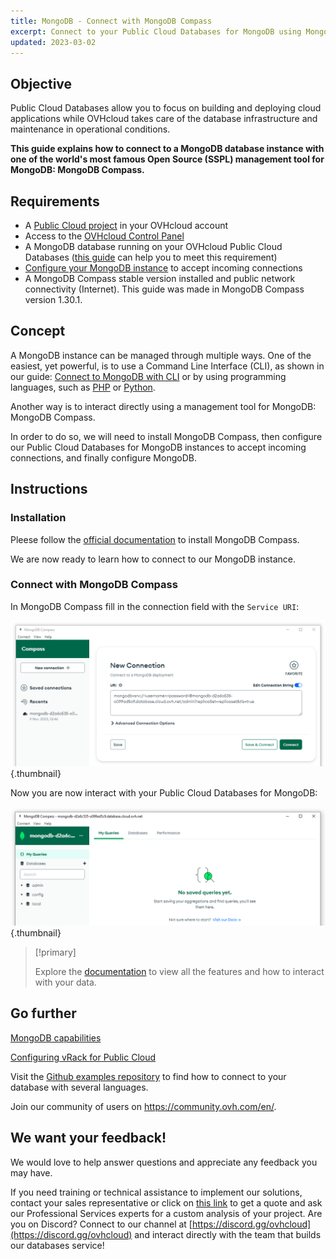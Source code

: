```yaml
---
title: MongoDB - Connect with MongoDB Compass
excerpt: Connect to your Public Cloud Databases for MongoDB using MongoDB Compass
updated: 2023-03-02
---
```


## Objective

Public Cloud Databases allow you to focus on building and deploying cloud applications while OVHcloud takes care of the database infrastructure and maintenance in operational conditions.

**This guide explains how to connect to a MongoDB database instance with one of the world's most famous Open Source (SSPL) management tool for MongoDB: MongoDB Compass.**

## Requirements

- A [Public Cloud project](https://www.ovhcloud.com/en-ie/public-cloud/) in your OVHcloud account
- Access to the [OVHcloud Control Panel](https://www.ovh.com/auth/?action=gotomanager&from=https://www.ovh.ie/&ovhSubsidiary=ie)
- A MongoDB database running on your OVHcloud Public Cloud Databases ([this guide](/pages/public_cloud/public_cloud_databases/databases_01_order_control_panel) can help you to meet this requirement)
- [Configure your MongoDB instance](/pages/public_cloud/public_cloud_databases/mongodb_02_manage_control_panel) to accept incoming connections
- A MongoDB Compass stable version installed and public network connectivity (Internet). This guide was made in MongoDB Compass version 1.30.1.

## Concept

A MongoDB instance can be managed through multiple ways.
One of the easiest, yet powerful, is to use a Command Line Interface (CLI), as shown in our guide: [Connect to MongoDB with CLI](/pages/public_cloud/public_cloud_databases/mongodb_03_connect_cli) or by using programming languages, such as [PHP](/pages/public_cloud/public_cloud_databases/mongodb_04_connect_php) or [Python](/pages/public_cloud/public_cloud_databases/mongodb_05_connect_python).

Another way is to interact directly using a management tool for MongoDB: MongoDB Compass.

In order to do so, we will need to install MongoDB Compass, then configure our Public Cloud Databases for MongoDB instances to accept incoming connections, and finally configure MongoDB.

## Instructions

### Installation

Pleese follow the [official documentation](https://docs.mongodb.com/compass/current/install/) to install MongoDB Compass.

We are now ready to learn how to connect to our MongoDB instance.

### Connect with MongoDB Compass

In MongoDB Compass fill in the connection field with the `Service URI`:

![New connection](images/new-connection.png){.thumbnail}

Now you are now interact with your Public Cloud Databases for MongoDB:

![Connected](images/connected.png){.thumbnail}

> [!primary]
>
> Explore the [documentation](https://docs.mongodb.com/compass/current/) to view all the features and how to interact with your data.
>

## Go further

[MongoDB capabilities](/pages/public_cloud/public_cloud_databases/mongodb_01_concept_capabilities)

[Configuring vRack for Public Cloud](/pages/public_cloud/public_cloud_network_services/getting-started-07-creating-vrack)

Visit the [Github examples repository](https://github.com/ovh/public-cloud-databases-examples/tree/main/databases/mongodb) to find how to connect to your database with several languages.

Join our community of users on <https://community.ovh.com/en/>.

## We want your feedback!

We would love to help answer questions and appreciate any feedback you may have.

If you need training or technical assistance to implement our solutions, contact your sales representative or click on [this link](https://www.ovhcloud.com/en-ie/professional-services/) to get a quote and ask our Professional Services experts for a custom analysis of your project.
Are you on Discord? Connect to our channel at [https://discord.gg/ovhcloud](https://discord.gg/ovhcloud) and interact directly with the team that builds our databases service!
